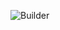 ![Builder](https://user-images.githubusercontent.com/69672253/174274897-5a1434f0-d389-4275-9b3c-092e68aad4f1.png)
